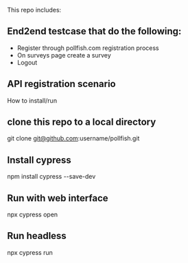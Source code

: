 This repo includes:
## End2end testcase that do the following:
- Register through pollfish.com registration process
- On surveys page create a survey
- Logout

## API registration scenario

How to install/run
## clone this repo to a local directory
git clone git@github.com:username/pollfish.git
## Install cypress
npm install cypress --save-dev
## Run with web interface
npx cypress open
## Run headless
npx cypress run
